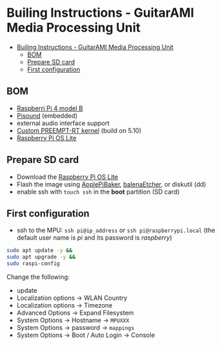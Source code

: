 # Builing Instructions - GuitarAMI Media Processing Unit

- [Builing Instructions - GuitarAMI Media Processing Unit](#builing-instructions---guitarami-media-processing-unit)
  - [BOM](#bom)
  - [Prepare SD card](#prepare-sd-card)
  - [First configuration](#first-configuration)

## BOM

- [Raspberri Pi 4 model B](https://www.raspberrypi.com/products/raspberry-pi-4-model-b/)
- [Pisound](https://blokas.io/pisound/) (embedded)
- external audio interface support
- [Custom PREEMPT-RT kernel](RT_kernel.md) (build on 5.10)
- [Raspberry Pi OS Lite](https://www.raspberrypi.com/software/operating-systems/)

## Prepare SD card

- Download the [Raspberry Pi OS Lite](https://www.raspberrypi.com/software/operating-systems/)
- Flash the image using [ApplePiBaker](https://www.tweaking4all.com/hardware/raspberry-pi/applepi-baker-v2/), [balenaEtcher](https://www.balena.io/etcher/), or diskutil (dd)
- enable ssh with `touch ssh` in the **boot** partition (SD card)

## First configuration

- ssh to the MPU: `ssh pi@ip_address` or `ssh pi@raspberrypi.local` (the default user name is *pi* and its password is *raspberry*)

```bash
sudo apt update -y &&
sudo apt upgrade -y &&
sudo raspi-config
```

Change the following:

- update
- Localization options -> WLAN Country
- Localization options -> Timezone
- Advanced Options -> Expand Filesystem
- System Options -> Hostname -> `MPUXXX`
- System Options -> password -> `mappings`
- System Options -> Boot / Auto Login -> Console
